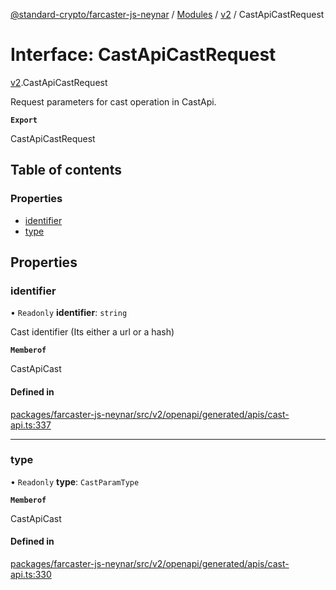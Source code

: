 [@standard-crypto/farcaster-js-neynar](../README.md) / [Modules](../modules.md) / [v2](../modules/v2.md) / CastApiCastRequest

# Interface: CastApiCastRequest

[v2](../modules/v2.md).CastApiCastRequest

Request parameters for cast operation in CastApi.

**`Export`**

CastApiCastRequest

## Table of contents

### Properties

- [identifier](v2.CastApiCastRequest.md#identifier)
- [type](v2.CastApiCastRequest.md#type)

## Properties

### identifier

• `Readonly` **identifier**: `string`

Cast identifier (Its either a url or a hash)

**`Memberof`**

CastApiCast

#### Defined in

[packages/farcaster-js-neynar/src/v2/openapi/generated/apis/cast-api.ts:337](https://github.com/standard-crypto/farcaster-js/blob/main/packages/farcaster-js-neynar/src/v2/openapi/generated/apis/cast-api.ts#L337)

___

### type

• `Readonly` **type**: `CastParamType`

**`Memberof`**

CastApiCast

#### Defined in

[packages/farcaster-js-neynar/src/v2/openapi/generated/apis/cast-api.ts:330](https://github.com/standard-crypto/farcaster-js/blob/main/packages/farcaster-js-neynar/src/v2/openapi/generated/apis/cast-api.ts#L330)
